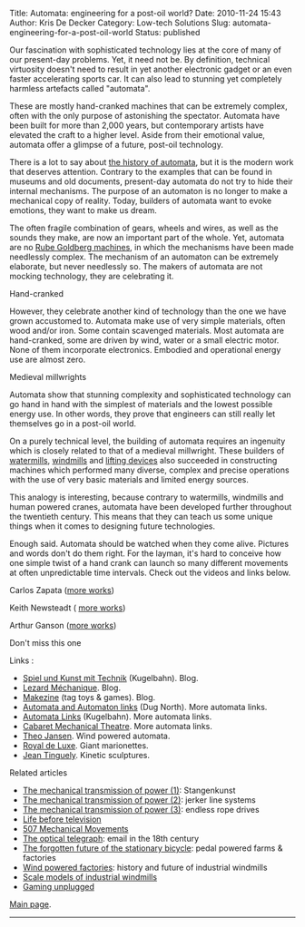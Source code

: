 Title: Automata: engineering for a post-oil world?
Date: 2010-11-24 15:43
Author: Kris De Decker
Category: Low-tech Solutions
Slug: automata-engineering-for-a-post-oil-world
Status: published


Our fascination with sophisticated technology lies at the core of many
of our present-day problems. Yet, it need not be. By definition,
technical virtuosity doesn't need to result in yet another electronic
gadget or an even faster accelerating sports car. It can also lead to
stunning yet completely harmless artefacts called "automata".

These are mostly hand-cranked machines that can be extremely complex,
often with the only purpose of astonishing the spectator. Automata have
been built for more than 2,000 years, but contemporary artists have
elevated the craft to a higher level. Aside from their emotional value,
automata offer a glimpse of a future, post-oil technology.



There is a lot to say about [the history of
automata](http://en.wikipedia.org/wiki/Automaton), but it is the modern
work that deserves attention. Contrary to the examples that can be found
in museums and old documents, present-day automata do not try to hide
their internal mechanisms. The purpose of an automaton is no longer to
make a mechanical copy of reality. Today, builders of automata want to
evoke emotions, they want to make us dream.

The often fragile combination of gears, wheels and wires, as well as the
sounds they make, are now an important part of the whole. Yet, automata
are no [Rube Goldberg
machines](http://en.wikipedia.org/wiki/Rube_Goldberg_machine), in which
the mechanisms have been made needlessly complex. The mechanism of an
automaton can be extremely elaborate, but never needlessly so. The
makers of automata are not mocking technology, they are celebrating it.

Hand-cranked

However, they celebrate another kind of technology than the one we have
grown accustomed to. Automata make use of very simple materials, often
wood and/or iron. Some contain scavenged materials. Most automata are
hand-cranked, some are driven by wind, water or a small electric motor.
None of them incorporate electronics. Embodied and operational energy
use are almost zero.

Medieval millwrights

Automata show that stunning complexity and sophisticated technology can
go hand in hand with the simplest of materials and the lowest possible
energy use. In other words, they prove that engineers can still really
let themselves go in a post-oil world.



On a purely technical level, the building of automata requires an
ingenuity which is closely related to that of a medieval millwright.
These builders of
[watermills](http://www.lowtechmagazine.com/water-powered-machines/),
[windmills]({filename}/posts/history-of-industrial-windmills.md)
and [lifting
devices]({filename}/posts/history-of-human-powered-cranes.md)
also succeeded in constructing machines which performed many diverse,
complex and precise operations with the use of very basic materials and
limited energy sources.

This analogy is interesting, because contrary to watermills, windmills
and human powered cranes, automata have been developed further
throughout the twentieth century. This means that they can teach us some
unique things when it comes to designing future technologies.

Enough said. Automata should be watched when they come alive. Pictures
and words don't do them right. For the layman, it's hard to conceive how
one simple twist of a hand crank can launch so many different movements
at often unpredictable time intervals. Check out the videos and links
below.



Carlos Zapata ([more
works](http://www.carloszapataautomata.co.uk/pages/work%20gly.htm))



Keith Newsteadt ( [more
works](http://www.keithnewsteadautomata.com/node/164))



Arthur Ganson ([more works](http://www.arthurganson.com/))



Don't miss this one



Links :

-   [Spiel und Kunst mit Technik](http://kugelbahn.blog.de/)
    (Kugelbahn). Blog.
-   [Lezard Méchanique](http://manivelles.unblog.fr/). Blog.
-   [Makezine](http://blog.makezine.com/archive/toys_and_games/) (tag
    toys & games). Blog.
-   [Automata and Automaton links](http://dugnorth.com/links.aspx) (Dug
    North). More automata links.
-   [Automata Links](http://www.kugelbahn.ch/3_link_automata.htm)
    (Kugelbahn). More automata links.
-   [Cabaret Mechanical Theatre](http://www.cabaret.co.uk/). More
    automata links.
-   [Theo Jansen](http://www.strandbeest.com/). Wind powered automata.
-   [Royal de Luxe](http://en.wikipedia.org/wiki/Royal_de_Luxe). Giant
    marionettes.
-   [Jean
    Tinguely](http://www.google.com/search?hl=nl&q=jean+tinguely&tbs=vid%3A1&tbo=p&lr=lang_en&source=vgc&num=10).
    Kinetic sculptures.



Related articles



-   [The mechanical transmission of
    power (1)]({filename}/posts/mechanical-transmission-of-power-stangenkunst.md):
    Stangenkunst
-   [The mechanical transmission of
    power (2)]({filename}/posts/the-mechanical-transmission-of-power-jerker-line-systems.md):
    jerker line systems
-   [The mechanical transmission of
    power (3)]({filename}/posts/the-mechanical-transmission-of-power-3-wire-ropes.md):
    endless rope drives
-   [Life before
    television]({filename}/posts/turn-off-your-f.md)
-   [507 Mechanical
    Movements](http://www.notechmagazine.com/2009/11/507-mechanical-movements-1908.html)
-   [The optical
    telegraph]({filename}/posts/email-in-the-18.md):
    email in the 18th century
-   [The forgotten future of the stationary
    bicycle]({filename}/posts/pedal-powered-farms-and-factories.md):
    pedal powered farms & factories
-   [Wind powered
    factories]({filename}/posts/history-of-industrial-windmills.md):
    history and future of industrial windmills
-   [Scale models of industrial
    windmills](http://www.notechmagazine.com/2009/10/scale-models-of-traditional-dutch-windmills.html)
-   [Gaming
    unplugged]({filename}/posts/gaming-unplugge.md)

[Main page](http://www.lowtechmagazine.com/).



  

  

  

----------------------------------------------------------------------------------------------------------------------------------------------
